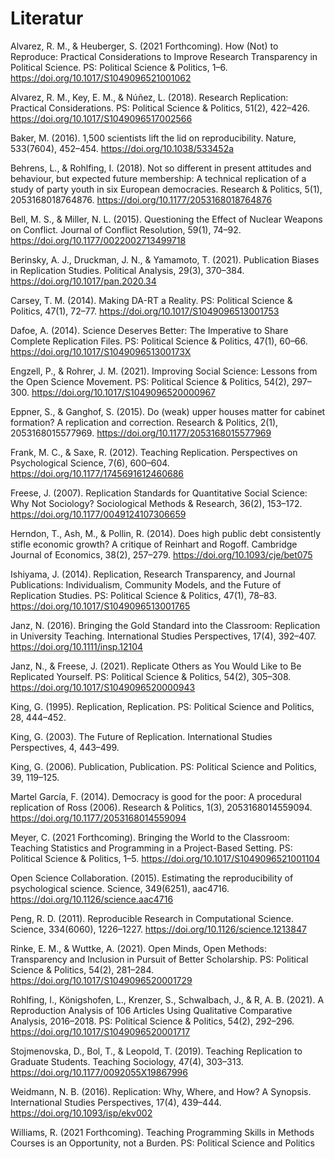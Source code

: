 # Literatur #

Alvarez, R. M., & Heuberger, S. (2021 Forthcoming). How (Not) to Reproduce: Practical Considerations to Improve Research Transparency in Political Science. PS: Political Science & Politics, 1–6. https://doi.org/10.1017/S1049096521001062

Alvarez, R. M., Key, E. M., & Núñez, L. (2018). Research Replication: Practical Considerations. PS: Political Science & Politics, 51(2), 422–426. https://doi.org/10.1017/S1049096517002566

Baker, M. (2016). 1,500 scientists lift the lid on reproducibility. Nature, 533(7604), 452–454. https://doi.org/10.1038/533452a

Behrens, L., & Rohlfing, I. (2018). Not so different in present attitudes and behaviour, but expected future membership: A technical replication of a study of party youth in six European democracies. Research & Politics, 5(1), 2053168018764876. https://doi.org/10.1177/2053168018764876

Bell, M. S., & Miller, N. L. (2015). Questioning the Effect of Nuclear Weapons on Conflict. Journal of Conflict Resolution, 59(1), 74–92. https://doi.org/10.1177/0022002713499718

Berinsky, A. J., Druckman, J. N., & Yamamoto, T. (2021). Publication Biases in Replication Studies. Political Analysis, 29(3), 370–384. https://doi.org/10.1017/pan.2020.34

Carsey, T. M. (2014). Making DA-RT a Reality. PS: Political Science & Politics, 47(1), 72–77. https://doi.org/10.1017/S1049096513001753

Dafoe, A. (2014). Science Deserves Better: The Imperative to Share Complete Replication Files. PS: Political Science & Politics, 47(1), 60–66. https://doi.org/10.1017/S104909651300173X

Engzell, P., & Rohrer, J. M. (2021). Improving Social Science: Lessons from the Open Science Movement. PS: Political Science & Politics, 54(2), 297–300. https://doi.org/10.1017/S1049096520000967

Eppner, S., & Ganghof, S. (2015). Do (weak) upper houses matter for cabinet formation? A replication and correction. Research & Politics, 2(1), 2053168015577969. https://doi.org/10.1177/2053168015577969

Frank, M. C., & Saxe, R. (2012). Teaching Replication. Perspectives on Psychological Science, 7(6), 600–604. https://doi.org/10.1177/1745691612460686

Freese, J. (2007). Replication Standards for Quantitative Social Science: Why Not Sociology? Sociological Methods & Research, 36(2), 153–172. https://doi.org/10.1177/0049124107306659

Herndon, T., Ash, M., & Pollin, R. (2014). Does high public debt consistently stifle economic growth? A critique of Reinhart and Rogoff. Cambridge Journal of Economics, 38(2), 257–279. https://doi.org/10.1093/cje/bet075

Ishiyama, J. (2014). Replication, Research Transparency, and Journal Publications: Individualism, Community Models, and the Future of Replication Studies. PS: Political Science & Politics, 47(1), 78–83. https://doi.org/10.1017/S1049096513001765

Janz, N. (2016). Bringing the Gold Standard into the Classroom: Replication in University Teaching. International Studies Perspectives, 17(4), 392–407. https://doi.org/10.1111/insp.12104

Janz, N., & Freese, J. (2021). Replicate Others as You Would Like to Be Replicated Yourself. PS: Political Science & Politics, 54(2), 305–308. https://doi.org/10.1017/S1049096520000943

King, G. (1995). Replication, Replication. PS: Political Science and Politics, 28, 444–452.

King, G. (2003). The Future of Replication. International Studies Perspectives, 4, 443–499.

King, G. (2006). Publication, Publication. PS: Political Science and Politics, 39, 119–125.

Martel García, F. (2014). Democracy is good for the poor: A procedural replication of Ross (2006). Research & Politics, 1(3), 2053168014559094. https://doi.org/10.1177/2053168014559094

Meyer, C. (2021 Forthcoming). Bringing the World to the Classroom: Teaching Statistics and Programming in a Project-Based Setting. PS: Political Science & Politics, 1–5. https://doi.org/10.1017/S1049096521001104

Open Science Collaboration. (2015). Estimating the reproducibility of psychological science. Science, 349(6251), aac4716. https://doi.org/10.1126/science.aac4716

Peng, R. D. (2011). Reproducible Research in Computational Science. Science, 334(6060), 1226–1227. https://doi.org/10.1126/science.1213847

Rinke, E. M., & Wuttke, A. (2021). Open Minds, Open Methods: Transparency and Inclusion in Pursuit of Better Scholarship. PS: Political Science & Politics, 54(2), 281–284. https://doi.org/10.1017/S1049096520001729

Rohlfing, I., Königshofen, L., Krenzer, S., Schwalbach, J., & R, A. B. (2021). A Reproduction Analysis of 106 Articles Using Qualitative Comparative Analysis, 2016–2018. PS: Political Science & Politics, 54(2), 292–296. https://doi.org/10.1017/S1049096520001717

Stojmenovska, D., Bol, T., & Leopold, T. (2019). Teaching Replication to Graduate Students. Teaching Sociology, 47(4), 303–313. https://doi.org/10.1177/0092055X19867996

Weidmann, N. B. (2016). Replication: Why, Where, and How? A Synopsis. International Studies Perspectives, 17(4), 439–444. https://doi.org/10.1093/isp/ekv002

Williams, R. (2021 Forthcoming). Teaching Programming Skills in Methods Courses is an Opportunity, not a Burden. PS: Political Science and Politics

